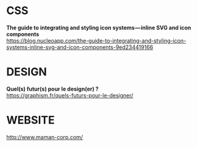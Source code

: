# CSS

**The guide to integrating and styling icon systems — inline SVG and icon components**  
https://blog.nucleoapp.com/the-guide-to-integrating-and-styling-icon-systems-inline-svg-and-icon-components-9ed234419166


# DESIGN

**Quel(s) futur(s) pour le design(er) ?**  
https://graphism.fr/quels-futurs-pour-le-designer/


# WEBSITE 

http://www.maman-corp.com/  
